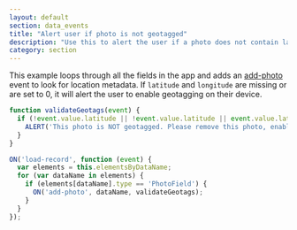 ```yaml
---
layout: default
section: data_events
title: "Alert user if photo is not geotagged"
description: "Use this to alert the user if a photo does not contain latitude or longitude metadata."
category: section
---
```


This example loops through all the fields in the app and adds an [add-photo](/data-events/intro/#media-events) event to look for location metadata. If `latitude` and `longitude` are missing or are set to 0, it will alert the user to enable geotagging on their device.

```js
function validateGeotags(event) {
  if (!event.value.latitude || !event.value.latitude || event.value.latitude === 0 || event.value.latitude === 0) {
    ALERT('This photo is NOT geotagged. Please remove this photo, enable photo geotagging on your device and try again.');
  }
}

ON('load-record', function (event) {
  var elements = this.elementsByDataName;
  for (var dataName in elements) {
    if (elements[dataName].type == 'PhotoField') {
      ON('add-photo', dataName, validateGeotags);
    }
  }
});
```
